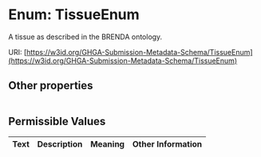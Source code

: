 
# Enum: TissueEnum


A tissue as described in the BRENDA ontology.

URI: [https://w3id.org/GHGA-Submission-Metadata-Schema/TissueEnum](https://w3id.org/GHGA-Submission-Metadata-Schema/TissueEnum)


## Other properties

|  |  |  |
| --- | --- | --- |

## Permissible Values

| Text | Description | Meaning | Other Information |
| :--- | :---: | :---: | ---: |

